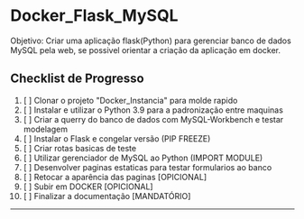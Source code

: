 # Docker_Flask_MySQL

Objetivo: Criar uma aplicação flask(Python) para gerenciar banco de dados MySQL pela web, se possivel orientar a criação da aplicação em docker.

## Checklist de Progresso

1. [ ] Clonar o projeto "Docker_Instancia" para molde rapido
2. [ ] Instalar e utilizar o Python 3.9 para a padronização entre maquinas
3. [ ] Criar a querry do banco de dados com MySQL-Workbench e testar modelagem
4. [ ] Instalar o Flask e congelar versão (PIP FREEZE)
5. [ ] Criar rotas basicas de teste
6. [ ] Utilizar gerenciador de MySQL ao Python (IMPORT MODULE)
7. [ ] Desenvolver paginas estaticas para testar formularios ao banco
8. [ ] Retocar a aparência das paginas [OPICIONAL]
9. [ ] Subir em DOCKER [OPICIONAL]
1. [ ] Finalizar a documentação [MANDATÓRIO]

---
